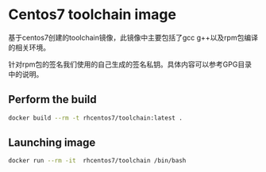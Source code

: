 # Centos7 toolchain image

基于centos7创建的toolchain镜像，此镜像中主要包括了gcc g++以及rpm包编译的相关环境。

针对rpm包的签名我们使用的自己生成的签名私钥。具体内容可以参考GPG目录中的说明。

## Perform the build
```bash
docker build --rm -t rhcentos7/toolchain:latest .
```

## Launching image

```bash
docker run --rm -it  rhcentos7/toolchain /bin/bash
```
